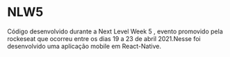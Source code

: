 # NLW5
Código desenvolvido durante a Next Level Week 5 ,  evento promovido pela rockeseat que ocorreu entre os dias 19 a 23 de abril 2021.Nesse foi desenvolvido uma aplicação mobile em React-Native.

